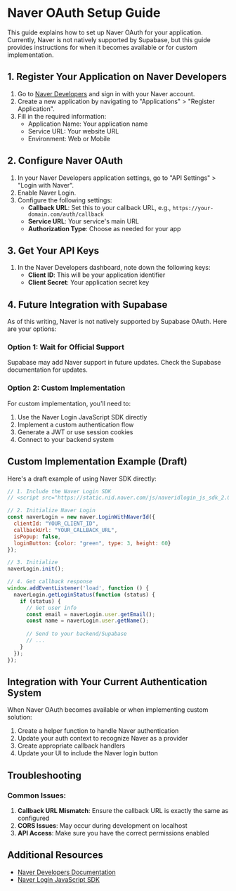 # Naver OAuth Setup Guide

This guide explains how to set up Naver OAuth for your application. Currently, Naver is not natively supported by Supabase, but this guide provides instructions for when it becomes available or for custom implementation.

## 1. Register Your Application on Naver Developers

1. Go to [Naver Developers](https://developers.naver.com/) and sign in with your Naver account.
2. Create a new application by navigating to "Applications" > "Register Application".
3. Fill in the required information:
   - Application Name: Your application name
   - Service URL: Your website URL
   - Environment: Web or Mobile

## 2. Configure Naver OAuth

1. In your Naver Developers application settings, go to "API Settings" > "Login with Naver".
2. Enable Naver Login.
3. Configure the following settings:
   - **Callback URL**: Set this to your callback URL, e.g., `https://your-domain.com/auth/callback`
   - **Service URL**: Your service's main URL
   - **Authorization Type**: Choose as needed for your app

## 3. Get Your API Keys

1. In the Naver Developers dashboard, note down the following keys:
   - **Client ID**: This will be your application identifier
   - **Client Secret**: Your application secret key

## 4. Future Integration with Supabase

As of this writing, Naver is not natively supported by Supabase OAuth. Here are your options:

### Option 1: Wait for Official Support

Supabase may add Naver support in future updates. Check the Supabase documentation for updates.

### Option 2: Custom Implementation

For custom implementation, you'll need to:

1. Use the Naver Login JavaScript SDK directly
2. Implement a custom authentication flow
3. Generate a JWT or use session cookies
4. Connect to your backend system

## Custom Implementation Example (Draft)

Here's a draft example of using Naver SDK directly:

```javascript
// 1. Include the Naver Login SDK
// <script src="https://static.nid.naver.com/js/naveridlogin_js_sdk_2.0.2.js"></script>

// 2. Initialize Naver Login
const naverLogin = new naver.LoginWithNaverId({
  clientId: "YOUR_CLIENT_ID",
  callbackUrl: "YOUR_CALLBACK_URL",
  isPopup: false,
  loginButton: {color: "green", type: 3, height: 60}
});

// 3. Initialize
naverLogin.init();

// 4. Get callback response
window.addEventListener('load', function () {
  naverLogin.getLoginStatus(function (status) {
    if (status) {
      // Get user info
      const email = naverLogin.user.getEmail();
      const name = naverLogin.user.getName();
      
      // Send to your backend/Supabase
      // ...
    }
  });
});
```

## Integration with Your Current Authentication System

When Naver OAuth becomes available or when implementing custom solution:

1. Create a helper function to handle Naver authentication
2. Update your auth context to recognize Naver as a provider
3. Create appropriate callback handlers
4. Update your UI to include the Naver login button

## Troubleshooting

### Common Issues:

1. **Callback URL Mismatch**: Ensure the callback URL is exactly the same as configured
2. **CORS Issues**: May occur during development on localhost
3. **API Access**: Make sure you have the correct permissions enabled

## Additional Resources

- [Naver Developers Documentation](https://developers.naver.com/docs/login/api/)
- [Naver Login JavaScript SDK](https://developers.naver.com/docs/login/sdks/) 